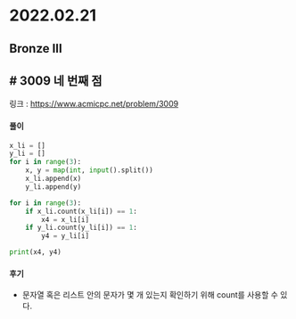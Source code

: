 # 2022.02.21

## Bronze III

## # 3009 네 번째 점

링크 : https://www.acmicpc.net/problem/3009 

#### 풀이

```python
x_li = []
y_li = []
for i in range(3):
    x, y = map(int, input().split())
    x_li.append(x)
    y_li.append(y)

for i in range(3):
    if x_li.count(x_li[i]) == 1:
        x4 = x_li[i]
    if y_li.count(y_li[i]) == 1:
        y4 = y_li[i]

print(x4, y4)
```



#### 후기

* 문자열 혹은 리스트 안의 문자가 몇 개 있는지 확인하기 위해 count를 사용할 수 있다.



































